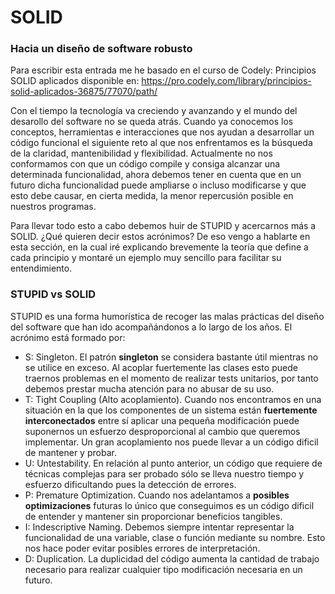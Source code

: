 # SOLID
### Hacia un diseño de software robusto

Para escribir esta entrada me he basado en el curso de Codely: Principios SOLID aplicados disponible en:
https://pro.codely.com/library/principios-solid-aplicados-36875/77070/path/

Con el tiempo la tecnología va creciendo y avanzando y el mundo del desarollo del software no se queda atrás. Cuando ya conocemos los conceptos, herramientas e interacciones que nos ayudan a desarrollar un código funcional el siguiente reto al que nos enfrentamos es la búsqueda de la claridad, mantenibilidad y flexibilidad. Actualmente no nos conformamos con que un código compile y consiga alcanzar una determinada funcionalidad, ahora debemos tener en cuenta que en un futuro dicha funcionalidad puede ampliarse o incluso modificarse y que esto debe causar, en cierta medida, la menor repercusión posible en nuestros programas. 

Para llevar todo esto a cabo debemos huir de STUPID y acercarnos más a SOLID. ¿Qué quieren decir estos acrónimos? De eso vengo a hablarte en esta sección, en la cual iré explicando brevemente la teoría que define a cada principio y montaré un ejemplo muy sencillo para facilitar su entendimiento. 

### STUPID vs SOLID

STUPID es una forma humorística de recoger las malas prácticas del diseño del software que han ido acompañándonos a lo largo de los años. El acrónimo está formado por:

- S: Singleton. El patrón **singleton** se considera bastante útil mientras no se utilice en exceso. Al acoplar fuertemente las clases esto puede traernos problemas en el momento de realizar tests unitarios, por tanto debemos prestar mucha atención para no abusar de su uso.
- T: Tight Coupling (Alto acoplamiento). Cuando nos encontramos en una situación en la que los componentes de un sistema están **fuertemente interconectados** entre sí aplicar una pequeña modificación puede suponernos un esfuerzo desproporcional al cambio que queremos implementar. Un gran acoplamiento nos puede llevar a un código dificil de mantener y probar.
- U: Untestability. En relación al punto anterior, un código que requiere de técnicas complejas para ser probado sólo se lleva nuestro tiempo y esfuerzo dificultando pues la detección de errores.
- P: Premature Optimization. Cuando nos adelantamos a **posibles optimizaciones** futuras lo único que conseguimos es un código dificil de entender y mantener sin proporcionar beneficios tangibles.
- I: Indescriptive Naming. Debemos siempre intentar representar la funcionalidad de una variable, clase o función mediante su nombre. Esto nos hace poder evitar posibles errores de interpretación.
- D: Duplication. La duplicidad del código aumenta la cantidad de trabajo necesario para realizar cualquier tipo modificación necesaria en un futuro. 
